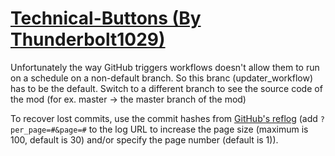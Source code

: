 # [Technical-Buttons (By Thunderbolt1029)](https://github.com/Thunderbolt1029/Technical-Buttons)

Unfortunately the way GitHub triggers workflows doesn't allow them to run on a schedule on a non-default branch. So this branc (updater_workflow) has to be the default. Switch to a different branch to see the source code of the mod (for ex. master -> the master branch of the mod)

To recover lost commits, use the commit hashes from [GitHub's reflog](https://api.github.com/repos/KtaneModules/Technical-Buttons-Thunderbolt1029/events) (add `?per_page=#&page=#` to the log URL to increase the page size (maximum is 100, default is 30) and/or specify the page number (default is 1)).
